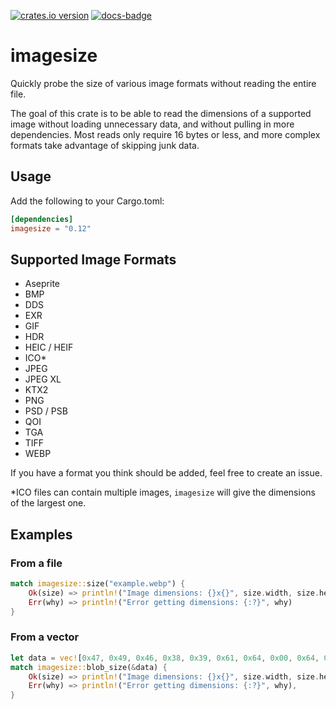[![crates.io version]][crates.io link] [![docs-badge][]][docs]

# imagesize
Quickly probe the size of various image formats without reading the entire file.

The goal of this crate is to be able to read the dimensions of a supported image without loading unnecessary data, and without pulling in more dependencies. Most reads only require 16 bytes or less, and more complex formats take advantage of skipping junk data.

## Usage
Add the following to your Cargo.toml:
```toml
[dependencies]
imagesize = "0.12"
```

## Supported Image Formats
* Aseprite
* BMP
* DDS
* EXR
* GIF
* HDR
* HEIC / HEIF
* ICO*
* JPEG
* JPEG XL
* KTX2
* PNG
* PSD / PSB
* QOI
* TGA
* TIFF
* WEBP

If you have a format you think should be added, feel free to create an issue.

*ICO files can contain multiple images, `imagesize` will give the dimensions of the largest one.

## Examples

### From a file
```rust
match imagesize::size("example.webp") {
    Ok(size) => println!("Image dimensions: {}x{}", size.width, size.height),
    Err(why) => println!("Error getting dimensions: {:?}", why)
}
```

### From a vector
```rust
let data = vec![0x47, 0x49, 0x46, 0x38, 0x39, 0x61, 0x64, 0x00, 0x64, 0x00];
match imagesize::blob_size(&data) {
    Ok(size) => println!("Image dimensions: {}x{}", size.width, size.height),
    Err(why) => println!("Error getting dimensions: {:?}", why),
}
```

[crates.io link]: https://crates.io/crates/imagesize
[crates.io version]: https://img.shields.io/crates/v/imagesize.svg?style=flat-square
[docs]: https://docs.rs/imagesize
[docs-badge]: https://img.shields.io/badge/docs-online-5023dd.svg?style=flat-square
